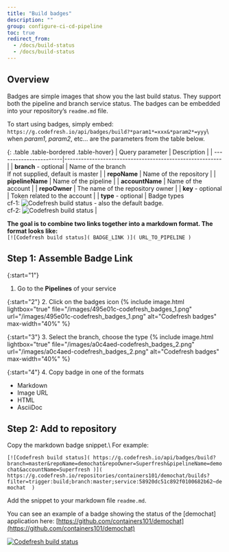 ```yaml
---
title: "Build badges"
description: ""
group: configure-ci-cd-pipeline
toc: true
redirect_from:
  - /docs/build-status
  - /docs/build-status
---
```

## Overview

Badges are simple images that show you the last build status. They support both the pipeline and branch service status.
The badges can be embedded into your repository’s `readme.md` file.

To start using badges, simply embed: 
`https://g.codefresh.io/api/badges/build?*param1*=xxx&*param2*=yyy`\\
when *param1*, *param2*, etc... are the parameters from the table below.

{: .table .table-bordered .table-hover}
| Query parameter        | Description                                              |
| -----------------------|--------------------------------------------------------- |
| **branch** - optional  | Name of the branch<br/>If not supplied, default is master   |
| **repoName**           | Name of the repository                                   |
| **pipelineName**       | Name of the pipeline                                     |
| **accountName**        | Name of the account                                      |
| **repoOwner**          | The name of the repository owner                         |
| **key** - optional     | Token related to the account                             |
| **type** - optional    | Badge types<br/>cf-1: ![Codefresh build status]( http://g.codefresh.io/api/badges/build/template/urls/cf-1) - also the default badge.<br/>cf-2: ![Codefresh build status]( http://g.codefresh.io/api/badges/build/template/urls/cf-2)   |

**The goal is to combine two links together into a markdown format. The format looks like:**  
`[![Codefresh build status]( BADGE_LINK )]( URL_TO_PIPELINE )`

## Step 1: Assemble Badge Link

{:start="1"}
1. Go to the **Pipelines** of your service

{:start="2"}
2. Click on the badges icon
{% include image.html lightbox="true" file="/images/495e01c-codefresh_badges_1.png" url="/images/495e01c-codefresh_badges_1.png" alt="Codefresh badges" max-width="40%" %}

{:start="3"}
3. Select the branch, choose the type
{% include image.html lightbox="true" file="/images/a0c4aed-codefresh_badges_2.png" url="/images/a0c4aed-codefresh_badges_2.png" alt="Codefresh badges" max-width="40%" %}

{:start="4"}
4. Copy badge in one of the formats
  - Markdown
  - Image URL
  - HTML
  - AsciiDoc
  
## Step 2: Add to repository
Copy the markdown badge snippet.\\
For example:

`[![Codefresh build status]( https://g.codefresh.io/api/badges/build?branch=master&repoName=demochat&repoOwner=Superfresh&pipelineName=demochat&accountName=Superfresh )]( https://g.codefresh.io/repositories/containers101/demochat/builds?filter=trigger:build;branch:master;service:58920dc51c892f0100682b62~demochat  )`

Add the snippet to your markdown file `readme.md`.

You can see an example of a badge showing the status of the [demochat] application here: [https://github.com/containers101/demochat](https://github.com/containers101/demochat)

[![Codefresh build status]( https://g-staging.codefresh.io/api/badges/build?branch=master&repoName=demochat&repoOwner=containers101&pipelineName=demochat&accountName=verchol )]( https://g.codefresh.io/repositories/containers101/demochat/builds?filter=trigger:build )
